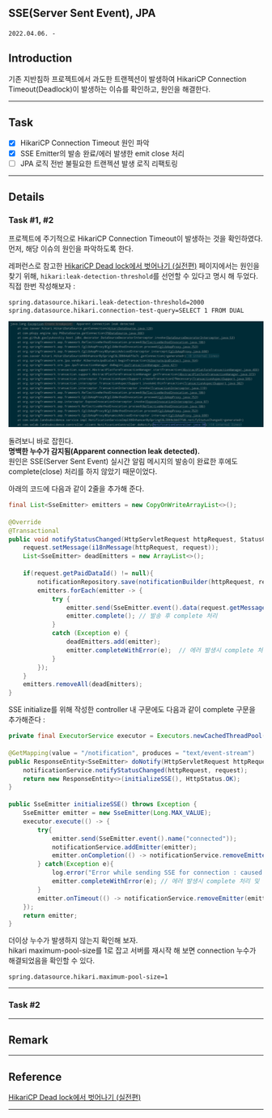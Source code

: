 ## SSE(Server Sent Event), JPA
`2022.04.06. -`

## Introduction
기존 지반침하 프로젝트에서 과도한 트랜젝션이 발생하여 HikariCP Connection Timeout(Deadlock)이 발생하는 이슈를 확인하고, 원인을 해결한다.

---

## Task
* [x] HikariCP Connection Timeout 원인 파악
* [x] SSE Emitter의 발송 완료/에러 발생한 emit close 처리
* [ ] JPA 로직 전반 불필요한 트랜젝션 발생 로직 리팩토링
---

## Details
### Task #1, #2
프로젝트에 주기적으로 HikariCP Connection Timeout이 발생하는 것을 확인하였다.  
먼저, 해당 이슈의 원인을 파악하도록 한다.

레퍼런스로 참고한 [HikariCP Dead lock에서 벗어나기 (실전편)](https://techblog.woowahan.com/2663/) 페이지에서는 원인을 찾기 위해, 
`hikari:leak-detection-threshold`를 선언할 수 있다고 명시 해 두었다. 직접 한번 작성해보자 :  

```properties
spring.datasource.hikari.leak-detection-threshold=2000
spring.datasource.hikari.connection-test-query=SELECT 1 FROM DUAL
```

![](../../../Assets/images/leak-detection.png)  

돌려보니 바로 잡힌다.   
**명백한 누수가 감지됨(Apparent connection leak detected).**  
원인은 SSE(Server Sent Event) 실시간 알림 메시지의 발송이 완료한 후에도 complete(close) 처리를 하지 않았기 때문이었다.  


아래의 코드에 다음과 같이 2줄을 추가해 준다.

```java
final List<SseEmitter> emitters = new CopyOnWriteArrayList<>();

@Override
@Transactional
public void notifyStatusChanged(HttpServletRequest httpRequest, StatusChangeRequest request) {
    request.setMessage(i18nMessage(httpRequest, request));
    List<SseEmitter> deadEmitters = new ArrayList<>();

    if(request.getPaidDataId() != null){
        notificationRepository.save(notificationBuilder(httpRequest, request));
        emitters.forEach(emitter -> {
            try {
                emitter.send(SseEmitter.event().data(request.getMessage()));
                emitter.complete(); // 발송 후 complete 처리
            }
            catch (Exception e) {
                deadEmitters.add(emitter);
                emitter.completeWithError(e);  // 에러 발생시 complete 처리 및 throw error
            } 
        });
    }
    emitters.removeAll(deadEmitters);
}
```

SSE initialize를 위해 작성한 controller 내 구문에도 다음과 같이 complete 구문을 추가해준다 :  

```java
private final ExecutorService executor = Executors.newCachedThreadPool();

@GetMapping(value = "/notification", produces = "text/event-stream")
public ResponseEntity<SseEmitter> doNotify(HttpServletRequest httpRequest, StatusChangeRequest request) throws Exception {
    notificationService.notifyStatusChanged(httpRequest, request);
    return new ResponseEntity<>(initializeSSE(), HttpStatus.OK);
}

public SseEmitter initializeSSE() throws Exception {
    SseEmitter emitter = new SseEmitter(Long.MAX_VALUE);
    executor.execute(() -> {
        try{
            emitter.send(SseEmitter.event().name("connected"));
            notificationService.addEmitter(emitter);
            emitter.onCompletion(() -> notificationService.removeEmitter(emitter));
        } catch(Exception e){
            log.error("Error while sending SSE for connection : caused by : {}", e.getMessage());
            emitter.completeWithError(e); // 에러 발생시 complete 처리 및 throw error
        }
        emitter.onTimeout(() -> notificationService.removeEmitter(emitter));
    });
    return emitter;
}
```

더이상 누수가 발생하지 않는지 확인해 보자.  
hikari maximum-pool-size를 1로 잡고 서버를 재시작 해 보면 connection 누수가 해결되었음을 확인할 수 있다.  

```properties
spring.datasource.hikari.maximum-pool-size=1
```


---

### Task #2



---

## Remark

---

## Reference

[HikariCP Dead lock에서 벗어나기 (실전편)](https://techblog.woowahan.com/2663/)

---

